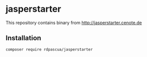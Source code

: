 # jasperstarter

This repository contains binary from http://jasperstarter.cenote.de

## Installation

    composer require rdpascua/jasperstarter